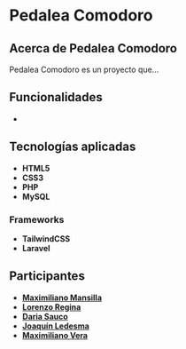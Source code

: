 # Pedalea Comodoro

## Acerca de Pedalea Comodoro

Pedalea Comodoro es un proyecto que...

## Funcionalidades

- 

## Tecnologías aplicadas 
<!-- ¿Poner logos después? -->

- **HTML5**
- **CSS3**
- **PHP**
- **MySQL**

### Frameworks

- **TailwindCSS**
- **Laravel**

## Participantes
- **[Maximiliano Mansilla]()**
- **[Lorenzo Regina]()**
- **[Daria Sauco](https://github.com/dariadevc)**
- **[Joaquín Ledesma]()**
- **[Maximiliano Vera]()**

